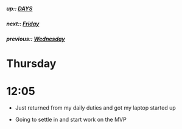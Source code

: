 ##### up:: [DAYS](../mocs/days.md)

##### next:: [Friday](./30Sept2023.md)

##### previous:: [Wednesday](./28Sept2023.md)

# Thursday

# 12:05

- Just returned from my daily duties and got my laptop started up

- Going to settle in and start work on the MVP